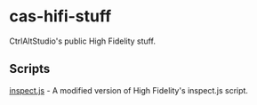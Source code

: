 # cas-hifi-stuff

CtrlAltStudio's public High Fidelity stuff.


## Scripts

[inspect.js](scripts/inspect/README.md) - A modified version of High Fidelity's inspect.js script.

